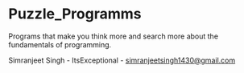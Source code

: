 # Puzzle_Programms
Programs that make you think more and search more about the fundamentals of programming.

Simranjeet Singh - ItsExceptional - simranjeetsingh1430@gmail.com